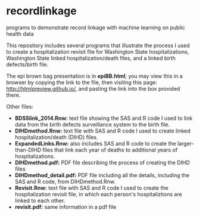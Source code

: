 # recordlinkage
programs to demonstrate record linkage with machine learning on public health data

This repository includes several programs that illustrate the process I used to create a hospitalization revisit file for Washington State hospitalizations, Washington State linked hospitalization/death files, and a linked birth defects/birth file.

The epi brown bag presentation is in **epiBB.html**; you may view this in a browser by copying the link to the file, then visiting this page: http://htmlpreview.github.io/, and pasting the link into the box provided there.

Other files:
- **BDSSlink_2014.Rnw:** text file showing the SAS and R code I used to link data from the birth defects surveillance system to the birth file.
-  **DIHDmethod.Rnw:** text file with SAS and R code I used to create linked hospitalization/death (DIHD) files.
-  **ExpandedLinks.Rnw:** also includes SAS and R code to create the larger-than-DIHD files that link each year of deaths to additional years of hospitalizations.
-  **DIHDmethod.pdf:** PDF file describing the process of creating the DIHD files
-  **DIHDmethod_detail.pdf:** PDF file including all the details, including the SAS and R code, from DIHDmethod.Rnw.
-  **Revisit.Rnw:** text file with SAS and R code I used to create the hospitalization revisit file, in which each person's hospitaliztions are linked to each other.
-  **revisit.pdf:** same information in a pdf file

 


